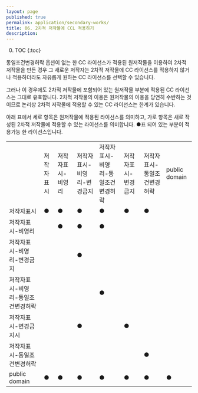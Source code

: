 ```yaml
---
layout: page
published: true
permalink: application/secondary-works/
title: 06. 2차적 저작물에 CCL 적용하기
description: 
---
```


0. TOC
{:toc}

동일조건변경허락 옵션이 없는 한 CC 라이선스가 적용된 원저작물을 이용하여 2차적 저작물을 만든 경우 그 새로운 저작자는 2차적 저작물에 CC 라이선스를 적용하지 않거나 적용하더라도 자유롭게 원하는 CC 라이선스를 선택할 수 있습니다. 

그러나 이 경우에도 2차적 저작물에 포함되어 있는 원저작물 부분에 적용된 CC 라이선스는 그대로 유효합니다. 2차적 저작물의 이용은 원저작물의 이용을 당연히 수반하는 것이므로 논리상 2차적 저작물에 적용할 수 있는 CC 라이선스는 한계가 있습니다. 

아래 표에서 세로 항목은 원저작물에 적용된 라이선스를 의미하고, 가로 항목은 새로 작성된 2차적 저작물에 적용할 수 있는 라이선스를 의미합니다. ●표 되어 있는 부분이 적용가능 한 라이선스입니다.


<table class="table table-borderd table-responsive">
    <tbody>
        <tr>
            <td>&nbsp;</td>
            <td>저작자표시</td>
            <td>저작자표시-비영리</td>
            <td>저작자표시-비영리-변경금지</td>
            <td>저작자표시-비영리-동일조건변경허락</td>
            <td>저작자표시-변경금지</td>
            <td>저작자표시-동일조건변경허락</td>
            <td>public domain</td>
        </tr>
        <tr>
            <td>저작자표시</td>
            <td>●</td>
            <td>●</td>
            <td>●</td>
            <td>●</td>
            <td>●</td>
            <td>●</td>
            <td>&nbsp;</td>
        </tr>
        <tr>
            <td>저작자표시-비영리</td>
            <td>&nbsp;</td>
            <td>●</td>
            <td>●</td>
            <td>●</td>
            <td>&nbsp;</td>
            <td>&nbsp;</td>
            <td>&nbsp;</td>
        </tr>
        <tr>
            <td>저작자표시-비영리-변경금지</td>
            <td>&nbsp;</td>
            <td>&nbsp;</td>
            <td>●</td>
            <td>&nbsp;</td>
            <td>&nbsp;</td>
            <td>&nbsp;</td>
            <td>&nbsp;</td>
        </tr>
        <tr>
            <td>저작자표시-비영리-동일조건변경허락</td>
            <td>&nbsp;</td>
            <td>&nbsp;</td>
            <td>&nbsp;</td>
            <td>●</td>
            <td>&nbsp;</td>
            <td>&nbsp;</td>
            <td>&nbsp;</td>
        </tr>
        <tr>
            <td>저작자표시-변경금지시</td>
            <td>&nbsp;</td>
            <td>&nbsp;</td>
            <td>●</td>
            <td>&nbsp;</td>
            <td>●</td>
            <td>&nbsp;</td>
            <td>&nbsp;</td>
        </tr>
        <tr>
            <td>저작자표시-동일조건변경허락</td>
            <td>&nbsp;</td>
            <td>&nbsp;</td>
            <td>&nbsp;</td>
            <td>&nbsp;</td>
            <td>&nbsp;</td>
            <td>●</td>
            <td>&nbsp;</td>
        </tr>
        <tr>
            <td>public domain</td>
            <td>●</td>
            <td>●</td>
            <td>●</td>
            <td>●</td>
            <td>●</td>
            <td>●</td>
            <td>●<br></td>
        </tr>
    </tbody>
</table>
